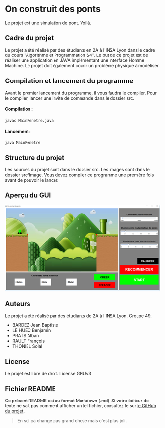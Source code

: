 # On construit des ponts

Le projet est une simulation de pont. Voilà.

## Cadre du projet

Le projet a été réalisé par des étudiants en 2A à l'INSA Lyon dans le cadre du cours "Algorithme et Programmation S4". 
Le but de ce projet est de réaliser une application en JAVA implémentant une Interface Homme Machine. Le projet doit également courir un problème physique à modéliser. 

## Compilation et lancement du programme

Avant le premier lancement du programme, il vous faudra le compiler. Pour le compiler, lancer une invite de commande dans le dossier src. 
#### Compilation : 
`javac MainFenetre.java`

#### Lancement:
`java MainFenetre`


## Structure du projet

Les sources du projet sont dans le dossier src. 
Les images sont dans le dossier src/Image.
Vous devez compiler ce programme une première fois avant de pouvoir le lancer. 

## Aperçu du GUI

![Aperçu](https://raw.githubusercontent.com/LInfoCdeLO/Projet-final/master/apercu.png)

## Auteurs

Le projet a été réalisé par des étudiants de 2A à l'INSA Lyon. 
Groupe 49. 
- BARDEZ Jean Baptiste  
- LE HUEC Benjamin
- PRATS Alban
- RAULT François
- THONIEL Solal

## License

Le projet est libre de droit. 
License GNUv3

## Fichier README
Ce présent README est au format Markdown (.md).
Si votre éditeur de texte ne sait pas comment afficher un tel fichier, consultez le sur [le GitHub du projet](https://github.com/LInfoCdeLO/Projet-final).

> En soi ça change pas grand chose mais c'est plus joli.
